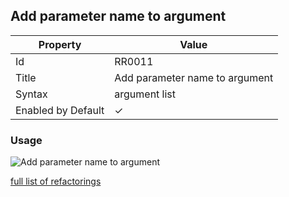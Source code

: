 ## Add parameter name to argument

| Property           | Value                          |
| ------------------ | ------------------------------ |
| Id                 | RR0011                         |
| Title              | Add parameter name to argument |
| Syntax             | argument list                  |
| Enabled by Default | &#x2713;                       |

### Usage

![Add parameter name to argument](../../images/refactorings/AddParameterNameToArgument.png)

[full list of refactorings](Refactorings.md)